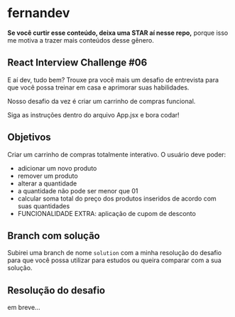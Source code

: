 # fernandev

**Se você curtir esse conteúdo, deixa uma STAR aí nesse repo,** porque isso me motiva a trazer mais conteúdos desse gênero.

## React Interview Challenge #06

E aí dev, tudo bem? Trouxe pra você mais um desafio de entrevista para que você possa treinar em casa e aprimorar suas habilidades.

Nosso desafio da vez é criar um carrinho de compras funcional.

Siga as instruções dentro do arquivo App.jsx e bora codar!

## Objetivos

Criar um carrinho de compras totalmente interativo. O usuário deve poder:

- adicionar um novo produto
- remover um produto
- alterar a quantidade
- a quantidade não pode ser menor que 01
- calcular soma total do preço dos produtos inseridos de acordo com suas quantidades
- FUNCIONALIDADE EXTRA: aplicação de cupom de desconto

## Branch com solução

Subirei uma branch de nome `solution` com a minha resolução do desafio para que você possa utilizar para estudos ou queira comparar com a sua solução.

## Resolução do desafio

em breve...
